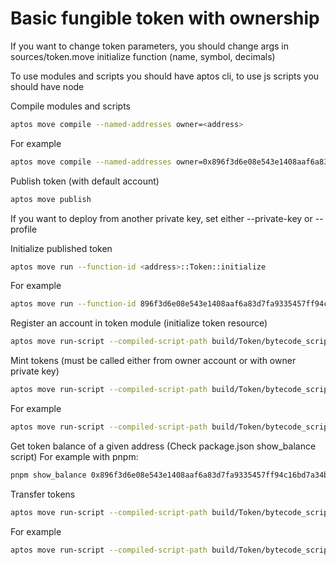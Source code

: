 # Basic fungible token with ownership

If you want to change token parameters, you should change args in sources/token.move initialize function (name, symbol, decimals)

To use modules and scripts you should have aptos cli, to use js scripts you should have node

Compile modules and scripts
```sh
aptos move compile --named-addresses owner=<address>
```
For example
```sh
aptos move compile --named-addresses owner=0x896f3d6e08e543e1408aaf6a83d7fa9335457ff94c16bd7a34bdd165d7f475f4
```

Publish token (with default account)
```sh
aptos move publish
```
If you want to deploy from another private key, set either --private-key or --profile


Initialize published token
```sh
aptos move run --function-id <address>::Token::initialize
```
For example
```sh
aptos move run --function-id 896f3d6e08e543e1408aaf6a83d7fa9335457ff94c16bd7a34bdd165d7f475f4::Token::initialize::Token::initialize
```

Register an account in token module (initialize token resource)
```sh
aptos move run-script --compiled-script-path build/Token/bytecode_scripts/main_1.mv
```

Mint tokens (must be called either from owner account or with owner private key)
```sh
aptos move run-script --compiled-script-path build/Token/bytecode_scripts/main_0.mv --profile default --args address:<to address> u64:<amount>
```
For example
```sh
aptos move run-script --compiled-script-path build/Token/bytecode_scripts/main_0.mv --profile default --args address:0xec6644714a66243b93f60d4054dbd55e9373835ca10aa289d0593f65ee1dd05a u64:10000000
```

Get token balance of a given address
(Check package.json show_balance script)
For example with pnpm:
```sh
pnpm show_balance 0x896f3d6e08e543e1408aaf6a83d7fa9335457ff94c16bd7a34bdd165d7f475f4 0xec6644714a66243b93f60d4054dbd55e9373835ca10aa289d0593f65ee1dd05a
```

Transfer tokens
```sh
aptos move run-script --compiled-script-path build/Token/bytecode_scripts/main_2.mv --profile <from> --args address:<to> u64:<amount>
```
For example
```sh
aptos move run-script --compiled-script-path build/Token/bytecode_scripts/main_2.mv --profile default --args address:0xec6644714a66243b93f60d4054dbd55e9373835ca10aa289d0593f65ee1dd05a u64:5000
```
